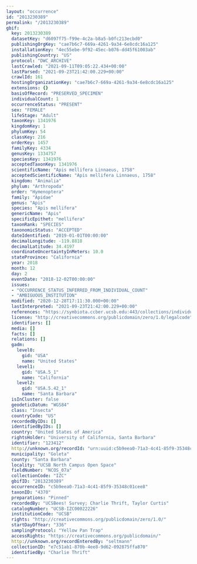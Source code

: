 ```yaml
---
layout: "occurrence"
id: "2013230389"
permalink: "/2013230389"
gbif:
  key: 2013230389
  datasetKey: "d6097f75-f99e-4c2a-b8a5-b0fc213ecbd0"
  publishingOrgKey: "cae7b6c7-669a-4261-9a34-6e8cdc16a125"
  installationKey: "4ec55ebe-9f92-45ec-b076-dd45f61003ab"
  publishingCountry: "US"
  protocol: "DWC_ARCHIVE"
  lastCrawled: "2021-09-11T09:05:22.434+00:00"
  lastParsed: "2021-09-23T21:42:00.229+00:00"
  crawlId: 161
  hostingOrganizationKey: "cae7b6c7-669a-4261-9a34-6e8cdc16a125"
  extensions: {}
  basisOfRecord: "PRESERVED_SPECIMEN"
  individualCount: 1
  occurrenceStatus: "PRESENT"
  sex: "FEMALE"
  lifeStage: "Adult"
  taxonKey: 1341976
  kingdomKey: 1
  phylumKey: 54
  classKey: 216
  orderKey: 1457
  familyKey: 4334
  genusKey: 1334757
  speciesKey: 1341976
  acceptedTaxonKey: 1341976
  scientificName: "Apis mellifera Linnaeus, 1758"
  acceptedScientificName: "Apis mellifera Linnaeus, 1758"
  kingdom: "Animalia"
  phylum: "Arthropoda"
  order: "Hymenoptera"
  family: "Apidae"
  genus: "Apis"
  species: "Apis mellifera"
  genericName: "Apis"
  specificEpithet: "mellifera"
  taxonRank: "SPECIES"
  taxonomicStatus: "ACCEPTED"
  dateIdentified: "2019-01-01T00:00:00"
  decimalLongitude: -119.8818
  decimalLatitude: 34.4197
  coordinateUncertaintyInMeters: 10.0
  stateProvince: "California"
  year: 2018
  month: 12
  day: 2
  eventDate: "2018-12-02T00:00:00"
  issues:
  - "OCCURRENCE_STATUS_INFERRED_FROM_INDIVIDUAL_COUNT"
  - "AMBIGUOUS_INSTITUTION"
  modified: "2020-12-28T17:11:30.000+00:00"
  lastInterpreted: "2021-09-23T21:42:00.229+00:00"
  references: "https://symbiota.ccber.ucsb.edu:443/collections/individual/index.php?occid=123412"
  license: "http://creativecommons.org/publicdomain/zero/1.0/legalcode"
  identifiers: []
  media: []
  facts: []
  relations: []
  gadm:
    level0:
      gid: "USA"
      name: "United States"
    level1:
      gid: "USA.5_1"
      name: "California"
    level2:
      gid: "USA.5.42_1"
      name: "Santa Barbara"
  isInCluster: false
  geodeticDatum: "WGS84"
  class: "Insecta"
  countryCode: "US"
  recordedByIDs: []
  identifiedByIDs: []
  country: "United States of America"
  rightsHolder: "University of California, Santa Barbara"
  identifier: "123412"
  http://unknown.org/recordId: "urn:uuid:c5b9eea0-71a3-4c41-85f9-35348c01cee8"
  municipality: "Goleta"
  county: "Santa Barbara"
  locality: "UCSB North Campus Open Space"
  fieldNumber: "NCOS_07a"
  collectionCode: "IZC"
  gbifID: "2013230389"
  occurrenceID: "c5b9eea0-71a3-4c41-85f9-35348c01cee8"
  taxonID: "4370"
  preparations: "Pinned"
  recordedBy: "UCSBees! Survey; Charlie Thrift, Taylor Curtis"
  catalogNumber: "UCSB-IZC00022226"
  institutionCode: "UCSB"
  rights: "http://creativecommons.org/publicdomain/zero/1.0/"
  startDayOfYear: "336"
  samplingProtocol: "Yellow Pan Trap"
  accessRights: "https://creativecommons.org/publicdomain/"
  http://unknown.org/recordEnteredBy: "seltmann"
  collectionID: "e7c51ab1-870b-4ee8-9d62-092875ffa870"
  identifiedBy: "Charlie Thrift"
---
```

